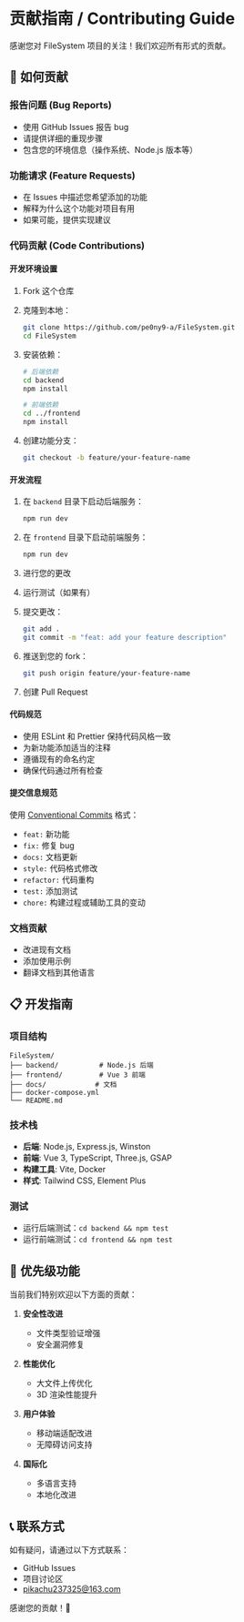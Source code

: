 # 贡献指南 / Contributing Guide

感谢您对 FileSystem 项目的关注！我们欢迎所有形式的贡献。

## 🤝 如何贡献

### 报告问题 (Bug Reports)
- 使用 GitHub Issues 报告 bug
- 请提供详细的重现步骤
- 包含您的环境信息（操作系统、Node.js 版本等）

### 功能请求 (Feature Requests)
- 在 Issues 中描述您希望添加的功能
- 解释为什么这个功能对项目有用
- 如果可能，提供实现建议

### 代码贡献 (Code Contributions)

#### 开发环境设置
1. Fork 这个仓库
2. 克隆到本地：
   ```bash
   git clone https://github.com/pe0ny9-a/FileSystem.git
   cd FileSystem
   ```

3. 安装依赖：
   ```bash
   # 后端依赖
   cd backend
   npm install
   
   # 前端依赖
   cd ../frontend
   npm install
   ```

4. 创建功能分支：
   ```bash
   git checkout -b feature/your-feature-name
   ```

#### 开发流程
1. 在 `backend` 目录下启动后端服务：
   ```bash
   npm run dev
   ```

2. 在 `frontend` 目录下启动前端服务：
   ```bash
   npm run dev
   ```

3. 进行您的更改
4. 运行测试（如果有）
5. 提交更改：
   ```bash
   git add .
   git commit -m "feat: add your feature description"
   ```

6. 推送到您的 fork：
   ```bash
   git push origin feature/your-feature-name
   ```

7. 创建 Pull Request

#### 代码规范
- 使用 ESLint 和 Prettier 保持代码风格一致
- 为新功能添加适当的注释
- 遵循现有的命名约定
- 确保代码通过所有检查

#### 提交信息规范
使用 [Conventional Commits](https://conventionalcommits.org/) 格式：

- `feat:` 新功能
- `fix:` 修复 bug
- `docs:` 文档更新
- `style:` 代码格式修改
- `refactor:` 代码重构
- `test:` 添加测试
- `chore:` 构建过程或辅助工具的变动

### 文档贡献
- 改进现有文档
- 添加使用示例
- 翻译文档到其他语言

## 📋 开发指南

### 项目结构
```
FileSystem/
├── backend/          # Node.js 后端
├── frontend/         # Vue 3 前端
├── docs/            # 文档
├── docker-compose.yml
└── README.md
```

### 技术栈
- **后端**: Node.js, Express.js, Winston
- **前端**: Vue 3, TypeScript, Three.js, GSAP
- **构建工具**: Vite, Docker
- **样式**: Tailwind CSS, Element Plus

### 测试
- 运行后端测试：`cd backend && npm test`
- 运行前端测试：`cd frontend && npm test`

## 🎯 优先级功能

当前我们特别欢迎以下方面的贡献：

1. **安全性改进**
   - 文件类型验证增强
   - 安全漏洞修复

2. **性能优化**
   - 大文件上传优化
   - 3D 渲染性能提升

3. **用户体验**
   - 移动端适配改进
   - 无障碍访问支持

4. **国际化**
   - 多语言支持
   - 本地化改进

## 📞 联系方式

如有疑问，请通过以下方式联系：
- GitHub Issues
- 项目讨论区
- pikachu237325@163.com

感谢您的贡献！🙏
